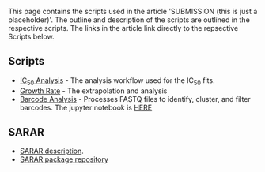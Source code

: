 This page contains the scripts used in the article 'SUBMISSION (this is just a placeholder)'. The outline and description of the scripts are outlined in the respective scripts. The links in the article link directly to the repsective Scripts below. 

## Scripts

- [IC<sub>50</sub> Analysis](https://ferrell-lab.github.io/Temporary-Env_resistance/IC50AnalysisFunction.html) - The analysis workflow used for the IC<sub>50</sub> fits.
- [Growth Rate](https://ferrell-lab.github.io/Temporary-Env_resistance/ChallengeCyclesFunctions.html) - The extrapolation and analysis  
- [Barcode Analysis](https://ferrell-lab.github.io/Temporary-Env_resistance/GenomicBarcodingProccessing.html) - Processes FASTQ files to identify, cluster, and filter barcodes. The jupyter notebook is [HERE](https://github.com/Ferrell-Lab/Temporary-Env_resistance/blob/69a7f6edeab5f817d9ea76d6f9a9adbbf98ca5c6/Analysis_script_whitelist_v3.ipynb)


## SARAR 

- [SARAR description](https://ferrell-lab.github.io/Temporary-Env_resistance/SARAR.html).
- [SARAR package repository](https://github.com/Ferrell-Lab/Temporary-Env_resistance/tree/69a7f6edeab5f817d9ea76d6f9a9adbbf98ca5c6/SARAR_package)
